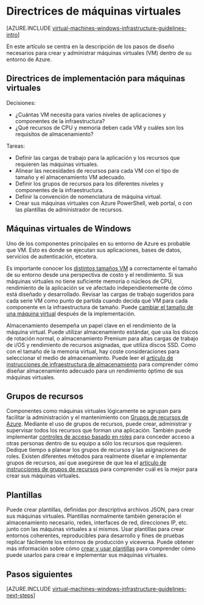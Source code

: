 <properties
    pageTitle="Directrices de máquinas virtuales de Windows | Microsoft Azure"
    description="Obtenga más información sobre las directrices de diseño e implementación claves para implementar máquinas virtuales de windows en Azure"
    documentationCenter=""
    services="virtual-machines-windows"
    authors="iainfoulds"
    manager="timlt"
    editor=""
    tags="azure-resource-manager"/>

<tags
    ms.service="virtual-machines-windows"
    ms.workload="infrastructure-services"
    ms.tgt_pltfrm="vm-windows"
    ms.devlang="na"
    ms.topic="article"
    ms.date="09/08/2016"
    ms.author="iainfou"/>

# <a name="virtual-machines-guidelines"></a>Directrices de máquinas virtuales

[AZURE.INCLUDE [virtual-machines-windows-infrastructure-guidelines-intro](../../includes/virtual-machines-windows-infrastructure-guidelines-intro.md)] 

En este artículo se centra en la descripción de los pasos de diseño necesarios para crear y administrar máquinas virtuales (VM) dentro de su entorno de Azure.

## <a name="implementation-guidelines-for-vms"></a>Directrices de implementación para máquinas virtuales
Decisiones:

- ¿Cuántas VM necesita para varios niveles de aplicaciones y componentes de la infraestructura?
- ¿Qué recursos de CPU y memoria deben cada VM y cuáles son los requisitos de almacenamiento?

Tareas:

- Definir las cargas de trabajo para la aplicación y los recursos que requieren las máquinas virtuales.
- Alinear las necesidades de recursos para cada VM con el tipo de tamaño y el almacenamiento VM adecuado.
- Definir los grupos de recursos para los diferentes niveles y componentes de la infraestructura.
- Definir la convención de nomenclatura de máquina virtual.
- Crear sus máquinas virtuales con Azure PowerShell, web portal, o con las plantillas de administrador de recursos.

## <a name="virtual-machines"></a>Máquinas virtuales de Windows

Uno de los componentes principales en su entorno de Azure es probable que VM. Esto es donde se ejecutan sus aplicaciones, bases de datos, servicios de autenticación, etcetera.

Es importante conocer los [distintos tamaños VM](virtual-machines-windows-sizes.md) a correctamente el tamaño de su entorno desde una perspectiva de costo y el rendimiento. Si sus máquinas virtuales no tiene suficiente memoria o núcleos de CPU, rendimiento de la aplicación se ve afectado independientemente de cómo está diseñado y desarrollado. Revisar las cargas de trabajo sugeridos para cada serie VM como punto de partida cuando decida qué VM para cada componente en la infraestructura de tamaño. Puede [cambiar el tamaño de una máquina virtual](https://azure.microsoft.com/blog/resize-virtual-machines/) después de la implementación.

Almacenamiento desempeña un papel clave en el rendimiento de la máquina virtual. Puede utilizar almacenamiento estándar, que usa los discos de rotación normal, o almacenamiento Premium para altas cargas de trabajo de i/OS y rendimiento de recursos asignadas, que utiliza discos SSD. Como con el tamaño de la memoria virtual, hay coste consideraciones para seleccionar el medio de almacenamiento. Puede leer el [artículo de instrucciones de infraestructura de almacenamiento](virtual-machines-windows-infrastructure-storage-solutions-guidelines.md) para comprender cómo diseñar almacenamiento adecuado para un rendimiento óptimo de sus máquinas virtuales.


## <a name="resource-groups"></a>Grupos de recursos
Componentes como máquinas virtuales lógicamente se agrupan para facilitar la administración y el mantenimiento con [Grupos de recursos de Azure](../azure-resource-manager/resource-group-overview.md). Mediante el uso de grupos de recursos, puede crear, administrar y supervisar todos los recursos que forman una aplicación. También puede implementar [controles de acceso basado en roles](../active-directory/role-based-access-control-what-is.md) para conceder acceso a otras personas dentro de su equipo a sólo los recursos que requieren. Dedique tiempo a planear los grupos de recursos y las asignaciones de roles. Existen diferentes métodos para realmente diseñar e implementar grupos de recursos, así que asegúrese de que lea el [artículo de instrucciones de grupos de recursos](virtual-machines-windows-infrastructure-resource-groups-guidelines.md) para comprender cuál es la mejor para crear sus máquinas virtuales.


## <a name="templates"></a>Plantillas 
Puede crear plantillas, definidas por descriptiva archivos JSON, para crear sus máquinas virtuales. Plantillas normalmente también generación el almacenamiento necesario, redes, interfaces de red, direcciones IP, etc. junto con las máquinas virtuales a sí mismos. Usar plantillas para crear entornos coherentes, reproducibles para desarrollo y fines de pruebas replicar fácilmente los entornos de producción y viceversa. Puede obtener más información sobre cómo [crear y usar plantillas](../azure-resource-manager/resource-group-overview.md#template-deployment) para comprender cómo puede usarlos para crear e implementar sus máquinas virtuales.


## <a name="next-steps"></a>Pasos siguientes
[AZURE.INCLUDE [virtual-machines-windows-infrastructure-guidelines-next-steps](../../includes/virtual-machines-windows-infrastructure-guidelines-next-steps.md)] 